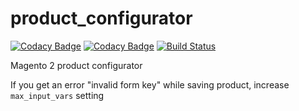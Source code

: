 # product_configurator
[![Codacy Badge](https://api.codacy.com/project/badge/Grade/b035f58d123c4988ab453063b3aef5e3)](https://www.codacy.com/app/Styopchik/productconfigurator?utm_source=github.com&amp;utm_medium=referral&amp;utm_content=Styopchik/productconfigurator&amp;utm_campaign=Badge_Grade)
[![Codacy Badge](https://api.codacy.com/project/badge/Coverage/b035f58d123c4988ab453063b3aef5e3)](https://www.codacy.com/app/Styopchik/productconfigurator?utm_source=github.com&utm_medium=referral&utm_content=Styopchik/productconfigurator&utm_campaign=Badge_Coverage)
[![Build Status](https://jenkins.eve.netzexpert.de/buildStatus/icon?job=productconfigurator/master)](https://jenkins.eve.netzexpert.de/job/productconfigurator/master)

Magento 2 product configurator 

If you get an error "invalid form key" while saving product, increase `max_input_vars` setting
